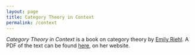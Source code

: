 ```yaml
---
layout: page
title: Category Theory in Context
permalink: /context
---
```

*Category Theory in Context* is a book on category theory by [Emily Riehl](https://emilyriehl.github.io). A PDF of the text can be found [here](https://math.jhu.edu/~eriehl/context.pdf), on her website.